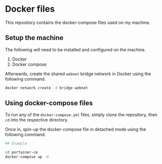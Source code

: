 # Docker files

This repository contains the docker-compose files used on my machine.

## Setup the machine

The following will need to be installed and configured on the machine.

1. Docker
2. Docker compose

Afterwards, create the shared `webnet` bridge network in Docker using the following command.

```bash
docker network create -d bridge webnet
```

## Using docker-compose files

To run any of the `docker-compose.yml` files, simply clone the repository, then `cd` into the respective directory.

Once in, spin-up the docker-compose file in detached mode using the following command.

```bash
## Example

cd portainer-ce
docker-compose up -d
```
